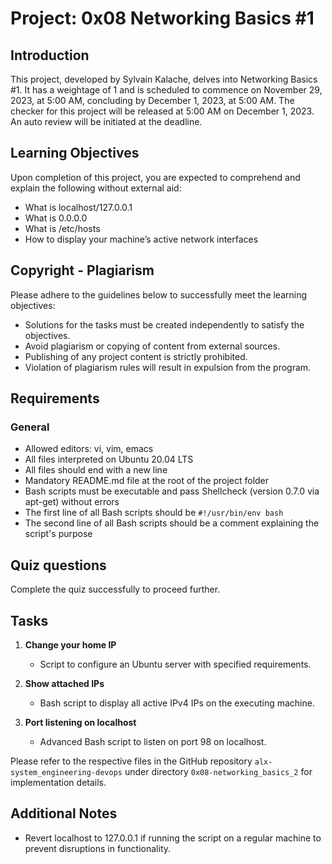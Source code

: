 # Project: 0x08 Networking Basics #1

## Introduction
This project, developed by Sylvain Kalache, delves into Networking Basics #1. It has a weightage of 1 and is scheduled to commence on November 29, 2023, at 5:00 AM, concluding by December 1, 2023, at 5:00 AM. The checker for this project will be released at 5:00 AM on December 1, 2023. An auto review will be initiated at the deadline.


## Learning Objectives
Upon completion of this project, you are expected to comprehend and explain the following without external aid:
- What is localhost/127.0.0.1
- What is 0.0.0.0
- What is /etc/hosts
- How to display your machine’s active network interfaces

## Copyright - Plagiarism
Please adhere to the guidelines below to successfully meet the learning objectives:
- Solutions for the tasks must be created independently to satisfy the objectives.
- Avoid plagiarism or copying of content from external sources.
- Publishing of any project content is strictly prohibited.
- Violation of plagiarism rules will result in expulsion from the program.

## Requirements
### General
- Allowed editors: vi, vim, emacs
- All files interpreted on Ubuntu 20.04 LTS
- All files should end with a new line
- Mandatory README.md file at the root of the project folder
- Bash scripts must be executable and pass Shellcheck (version 0.7.0 via apt-get) without errors
- The first line of all Bash scripts should be `#!/usr/bin/env bash`
- The second line of all Bash scripts should be a comment explaining the script's purpose

## Quiz questions
Complete the quiz successfully to proceed further.

## Tasks
1. **Change your home IP**
   - Script to configure an Ubuntu server with specified requirements.
   
2. **Show attached IPs**
   - Bash script to display all active IPv4 IPs on the executing machine.
   
3. **Port listening on localhost**
   - Advanced Bash script to listen on port 98 on localhost.

Please refer to the respective files in the GitHub repository `alx-system_engineering-devops` under directory `0x08-networking_basics_2` for implementation details.

## Additional Notes
- Revert localhost to 127.0.0.1 if running the script on a regular machine to prevent disruptions in functionality.
